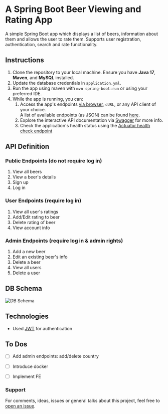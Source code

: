 # A Spring Boot Beer Viewing and Rating App

A simple Spring Boot app which displays a list of beers, information about them and allows the user to rate them. Supports user registration, authentication, search and rate functionality.

## Instructions

1. Clone the repository to your local machine. Ensure you have **Java 17**, **Maven**, and **MySQL** installed.
2. Update the database credentials in `application.yml`.
3. Run the app using maven with `mvn spring-boot:run` or using your preferred IDE.
4. While the app is running, you can:
    1. Access the app's endpoints [via browser](http://localhost:8080), `cURL`, or any API client of your choice. </br>A list of available endpoints (as JSON) can be found [here](https://github.com/ZapDos7/beer-app/blob/main/src/main/resources/postman.json).
    2. Explore the interactive API documentation via [Swagger](http://localhost:8080/swagger-ui.html) for more info.
    3. Check the application's health status using the [Actuator health check endpoint](http://localhost:8080/actuator/health)

## API Definition

### Public Endpoints (do not require log in)
1. View all beers
2. View a beer's details
3. Sign up 
4. Log in

### User Endpoints (require log in)
1. View all user's ratings
2. Add/Edit rating to beer
3. Delete rating of beer
4. View account info

### Admin Endpoints (require log in & admin rights)
1. Add a new beer
2. Edit an existing beer's info
3. Delete a beer
4. View all users
5. Delete a user

## DB Schema

![DB Schema](https://github.com/ZapDos7/beer-app/blob/feature/reboot/src/main/resources/schema.png "DB Schema")

## Technologies

* Used [JWT](https://jwt.io/) for authentication

## To Dos
- [ ] Add admin endpoints: add/delete country
- [ ] Introduce docker
- [ ] Implement FE



### Support
For comments, ideas, issues or general talks about this project, feel free to [open an issue](https://github.com/ZapDos7/beer-app/issues/new/choose). 
